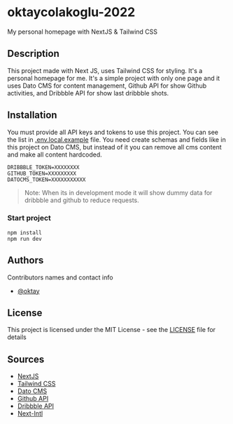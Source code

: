 # oktaycolakoglu-2022

My personal homepage with NextJS & Tailwind CSS

## Description

This project made with Next JS, uses Tailwind CSS for styling. It's a personal homepage for me. It's a simple project with only one page and it uses Dato CMS for content management, Github API for show Github activities, and Dribbble API for show last dribbble shots.

## Installation

You must provide all API keys and tokens to use this project. You can see the list in [.env.local.example](./.env.local.example) file.
You need create schemas and fields like in this project on Dato CMS, but instead of it you can remove all cms content and make all content hardcoded.

```
DRIBBBLE_TOKEN=XXXXXXXX
GITHUB_TOKEN=XXXXXXXXX
DATOCMS_TOKEN=XXXXXXXXXXX
```

> Note: When its in development mode it will show dummy data for dribbble and github to reduce requests.

### Start project

```
npm install
npm run dev
```

## Authors

Contributors names and contact info

- [@oktay](https://github.com/oktay)

## License

This project is licensed under the MIT License - see the [LICENSE](./LICENSE) file for details

## Sources

- [NextJS](https://nextjs.org/)
- [Tailwind CSS](https://tailwindcss.com/)
- [Dato CMS](https://www.datocms.com/docs/next-js)
- [Github API](https://docs.github.com/en/rest)
- [Dribbble API](https://developer.dribbble.com/v2/)
- [Next-Intl](https://www.thisdot.co/blog/next-js-adding-localization-with-next-intl)
